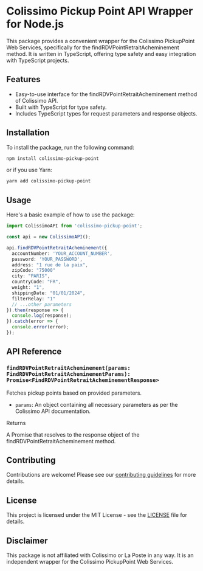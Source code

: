 # Colissimo Pickup Point API Wrapper for Node.js

This package provides a convenient wrapper for the Colissimo PickupPoint Web Services, specifically for the findRDVPointRetraitAcheminement method. It is written in TypeScript, offering type safety and easy integration with TypeScript projects.

## Features

- Easy-to-use interface for the findRDVPointRetraitAcheminement method of Colissimo API.
- Built with TypeScript for type safety.
- Includes TypeScript types for request parameters and response objects.

## Installation

To install the package, run the following command:

```bash
npm install colissimo-pickup-point
```

or if you use Yarn:

```bash
yarn add colissimo-pickup-point
```

## Usage

Here's a basic example of how to use the package:

```typescript
import ColissimoAPI from 'colissimo-pickup-point';

const api = new ColissimoAPI();

api.findRDVPointRetraitAcheminement({
  accountNumber: 'YOUR_ACCOUNT_NUMBER',
  password: 'YOUR_PASSWORD',
  address: "1 rue de la paix",
  zipCode: "75000"
  city: "PARIS",
  countryCode: "FR",
  weight: "1",
  shippingDate: "01/01/2024",
  filterRelay: "1"
  // ...other parameters
}).then(response => {
  console.log(response);
}).catch(error => {
  console.error(error);
});
```

## API Reference

### `findRDVPointRetraitAcheminement(params: FindRDVPointRetraitAcheminementParams): Promise<FindRDVPointRetraitAcheminementResponse>`

Fetches pickup points based on provided parameters.

- `params`: An object containing all necessary parameters as per the Colissimo API documentation.

Returns

A Promise that resolves to the response object of the findRDVPointRetraitAcheminement method.

## Contributing

Contributions are welcome! Please see our [contributing guidelines](CONTRIBUTING.md) for more details.

## License

This project is licensed under the MIT License - see the [LICENSE](LICENSE) file for details.

## Disclaimer

This package is not affiliated with Colissimo or La Poste in any way. It is an independent wrapper for the Colissimo PickupPoint Web Services.
